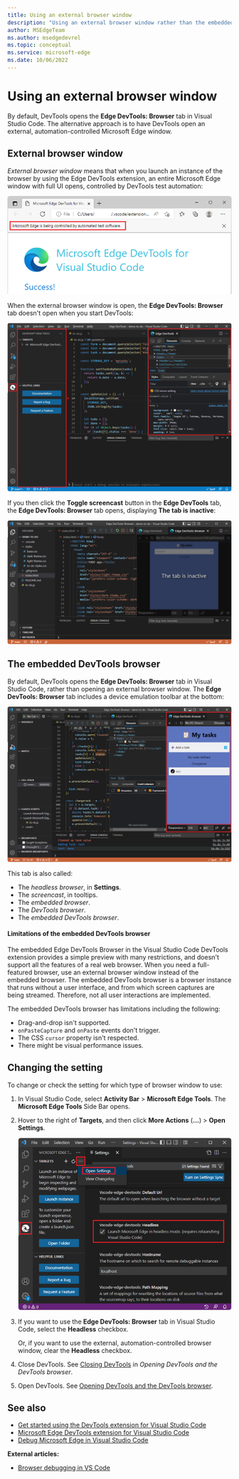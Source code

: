 ```yaml
---
title: Using an external browser window
description: "Using an external browser window rather than the embedded (headless) Edge DevTools: Browser tab in the Microsoft Edge Developer Tools extension for Visual Studio Code."
author: MSEdgeTeam
ms.author: msedgedevrel
ms.topic: conceptual
ms.service: microsoft-edge
ms.date: 10/06/2022
---
```

# Using an external browser window

By default, DevTools opens the **Edge DevTools: Browser** tab in Visual Studio Code.  The alternative approach is to have DevTools open an external, automation-controlled Microsoft Edge window.


<!-- ====================================================================== -->
## External browser window

_External browser window_ means that when you launch an instance of the browser by using the Edge DevTools extension, an entire Microsoft Edge window with full UI opens, controlled by DevTools test automation:

![Separate Microsoft Edge window](./external-browser-window-images/success-page-external-browser.png)

When the external browser window is open, the **Edge DevTools: Browser** tab doesn't open when you start DevTools:

![Visual Studio Code when external browser launched (and no Debug toolbar)](./external-browser-window-images/vscode-when-external-browser.png)

If you then click the **Toggle screencast** button in the **Edge DevTools** tab, the **Edge DevTools: Browser** tab opens, displaying **The tab is inactive**:

![Tab inactive](./external-browser-window-images/tab-inactive.png)


<!-- ====================================================================== -->
## The embedded DevTools browser

By default, DevTools opens the **Edge DevTools: Browser** tab in Visual Studio Code, rather than opening an external browser window.  The  **Edge DevTools: Browser** tab includes a device emulation toolbar at the bottom:

![Embedded browser](./external-browser-window-images/embedded-browser.png)

This tab is also called:
*  The _headless browser_, in **Settings**.
*  The _screencast_, in tooltips.
*  The _embedded browser_.
*  The _DevTools browser_.
*  The _embedded DevTools browser_.


<!-- ------------------------------ -->
#### Limitations of the embedded DevTools browser

The embedded Edge DevTools Browser in the Visual Studio Code DevTools extension provides a simple preview with many restrictions, and doesn't support all the features of a real web browser.  When you need a full-featured browser, use an external browser window instead of the embedded browser.  The embedded DevTools browser is a browser instance that runs without a user interface, and from which screen captures are being streamed.  Therefore, not all user interactions are implemented.

The embedded DevTools browser has limitations including the following:

* Drag-and-drop isn't supported.
* `onPasteCapture` and `onPaste` events don't trigger.
* The CSS `cursor` property isn't respected.
* There might be visual performance issues.


<!-- ====================================================================== -->
## Changing the setting

To change or check the setting for which type of browser window to use:

1. In Visual Studio Code, select **Activity Bar** > **Microsoft Edge Tools**.  The **Microsoft Edge Tools** Side Bar opens.

1. Hover to the right of **Targets**, and then click **More Actions** (**...**) > **Open Settings**.

   ![Setting the extension to use the embedded browser](./external-browser-window-images/settings-headless.png)

1. If you want to use the **Edge DevTools: Browser** tab in Visual Studio Code, select the **Headless** checkbox.

   Or, if you want to use the external, automation-controlled browser window, clear the **Headless** checkbox.

1. Close DevTools.  See [Closing DevTools](./open-devtools-and-embedded-browser.md#closing-devtools) in _Opening DevTools and the DevTools browser_.

1. Open DevTools.  See [Opening DevTools and the DevTools browser](./open-devtools-and-embedded-browser.md).


<!-- ====================================================================== -->
## See also

* [Get started using the DevTools extension for Visual Studio Code](./get-started.md)
* [Microsoft Edge DevTools extension for Visual Studio Code](../microsoft-edge-devtools-extension.md)
* [Debug Microsoft Edge in Visual Studio Code](../debugger-for-edge.md)

**External articles:**

* [Browser debugging in VS Code](https://code.visualstudio.com/docs/nodejs/browser-debugging)
